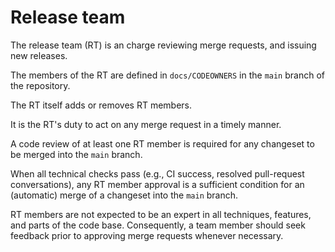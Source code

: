 # Release team

The release team (RT) is an charge reviewing merge requests, and issuing new releases.

The members of the RT are defined in `docs/CODEOWNERS` in the `main` branch of the repository.

The RT itself adds or removes RT members.

It is the RT's duty to act on any merge request in a timely manner.

A code review of at least one RT member is required for any changeset to be merged into the `main` branch.

When all technical checks pass (e.g., CI success, resolved pull-request conversations), any RT member approval is a sufficient condition for an (automatic) merge of a changeset into the `main` branch.

RT members are not expected to be an expert in all techniques, features, and parts of the code base. Consequently, a team member should seek feedback prior to approving merge requests whenever necessary.
